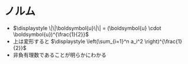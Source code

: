 # ノルム

- $\displaystyle \|\|\boldsymbol{u}\|\| = (\boldsymbol{u} \cdot \boldsymbol{u})^{\frac{1}{2}}$
- 上は変形すると $\displaystyle \left(\sum_{i=1}^n a_i^2 \right)^{\frac{1}{2}}$
- 非負有理数であることが明らかにわかる
